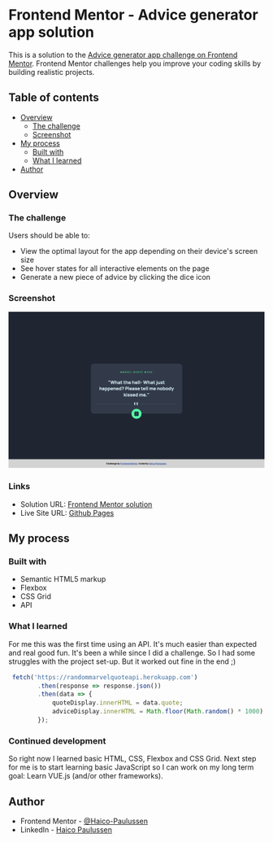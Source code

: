 # Frontend Mentor - Advice generator app solution

This is a solution to the [Advice generator app challenge on Frontend Mentor](https://www.frontendmentor.io/challenges/advice-generator-app-QdUG-13db). Frontend Mentor challenges help you improve your coding skills by building realistic projects.

## Table of contents

- [Overview](#overview)
  - [The challenge](#the-challenge)
  - [Screenshot](#screenshot)
- [My process](#my-process)
  - [Built with](#built-with)
  - [What I learned](#what-i-learned)
- [Author](#author)

## Overview

### The challenge

Users should be able to:

- View the optimal layout for the app depending on their device's screen size
- See hover states for all interactive elements on the page
- Generate a new piece of advice by clicking the dice icon

### Screenshot

![](./screenshot.png)

### Links

- Solution URL: [Frontend Mentor solution](https://www.frontendmentor.io/solutions/marvel-quote-generator-with-marvel-api-and-css-grid-ArgjFDjX3S)
- Live Site URL: [Github Pages](https://haico-paulussen.github.io/advice-generator-app/)

## My process

### Built with

- Semantic HTML5 markup
- Flexbox
- CSS Grid
- API 

### What I learned

For me this was the first time using an API. It's much easier than expected and real good fun. It's been a while since I did a challenge. So I had some struggles with the project set-up. But it worked out fine in the end ;)

```js
 fetch('https://randommarvelquoteapi.herokuapp.com')
        .then(response => response.json())
        .then(data => {
            quoteDisplay.innerHTML = data.quote;
            adviceDisplay.innerHTML = Math.floor(Math.random() * 1000);
        });
```

### Continued development

So right now I learned basic HTML, CSS, Flexbox and CSS Grid. Next step for me is to start learning basic JavaScript so I can work on my long term goal: Learn VUE.js (and/or other frameworks).

## Author

- Frontend Mentor - [@Haico-Paulussen](https://www.frontendmentor.io/profile/Haico-Paulussen)
- LinkedIn - [Haico Paulussen](https://www.linkedin.com/in/haico-paulussen-160281158/)
